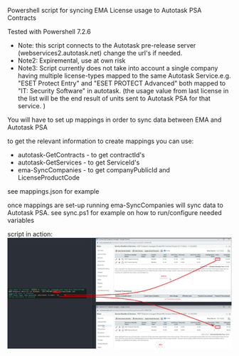 Powershell script for syncing EMA License usage to Autotask PSA Contracts

Tested with Powershell 7.2.6

- Note: this script connects to the Autotask pre-release server (webservices2.autotask.net) change the url's if needed. 
- Note2: Expiremental, use at own risk
- Note3: Script currently does not take into account a single company having multiple license-types mapped to the same Autotask Service.e.g. "ESET Protect Entry" and "ESET PROTECT Advanced" both mapped to "IT: Security Software"  in autotask. (the usage value from last license in the list will be the end result of units sent to Autotask PSA for that service. )

You will have to set up mappings in order to sync data between EMA and Autotask PSA

to get the relevant information to create mappings you can use: 

- autotask-GetContracts - to get contractId's 
- autotask-GetServices - to get ServiceId's
- ema-SyncCompanies - to get companyPublicId and LicenseProductCode


see mappings.json for example

once mappings are set-up running ema-SyncCompanies will sync data to Autotask PSA.
see sync.ps1 for example on how to run/configure needed variables

script in action: 
![adjustments](adjustments.png)
